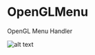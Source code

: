 # OpenGLMenu
OpenGL Menu Handler

![alt text](https://1.bp.blogspot.com/-lX24KBC_w2s/Wqf9ZYUBS0I/AAAAAAAAB4E/mGYx3RsHgAcGnXLrgqe3XTjcceftuKZXACLcBGAs/s1600/GLUT-popup.png)
